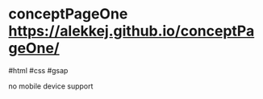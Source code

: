 ﻿# conceptPageOne https://alekkej.github.io/conceptPageOne/
 
 #html #css #gsap
 
no mobile device support

